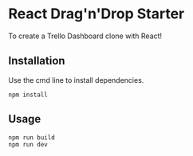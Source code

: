 # React Drag'n'Drop Starter

To create a Trello Dashboard clone with React!


## Installation

Use the cmd line to install dependencies. 

```
npm install
```

## Usage

```
npm run build
npm run dev
```


```
